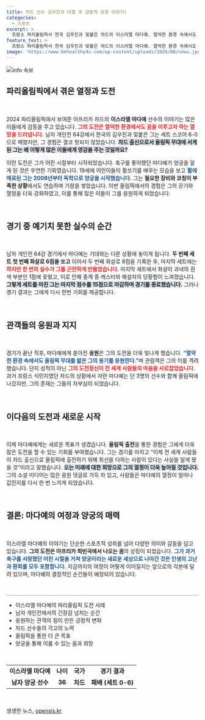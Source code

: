 ```yaml
---
title: 차드 선수 김우진과 대결 후 감동적 응원 이야기!
categories:
  - 스포츠
excerpt: >
  프랑스 파리올림픽서 한국 김우진과 맞붙은 차드의 이스라엘 마다예. 열악한 환경 속에서도 독학으로 양궁에 도전한 그의 사연이 전 세계의 이목을 사로잡았다! 💪🏹
feature_text: >
  프랑스 파리올림픽서 한국 김우진과 맞붙은 차드의 이스라엘 마다예. 열악한 환경 속에서도 독학으로 양궁에 도전한 그의 사연이 전 세계의 이목을 사로잡았다! 💪🏹
image: 'https://www.behealthy4u.com/wp-content/uploads/2024/06/news.jpg'
---
```


<p><img src="https://www.behealthy4u.com/wp-content/uploads/2024/06/news.jpg" alt="info 속보" /></p>

<h2 data-ke-size="size26">파리올림픽에서 겪은 열정과 도전</h2>

<p data-ke-size="size16">&nbsp;</p>

<p>2024 파리올림픽에서 보여준 아프리카 차드의 <b>이스라엘 마다예</b> 선수의 이야기는 많은 이들에게 감동을 주고 있습니다. <b><span style="color: #ee2323;">그의 도전은 열악한 환경에서도 꿈을 이루고자 하는 열망을 드러냅니다.</span></b> 남자 개인전 64강에서 한국의 김우진과 맞붙은 그는 세트 스코어 6-0으로 패했지만, 그 경험은 결코 헛되지 않았습니다. <b><span style="background-color: #21538527;">차드 출신으로서 올림픽 무대에 서게 된 그는 왜 이렇게 많은 이들에게 영감을 주는 것일까요?</span></b></p>

<p>이런 도전은 그가 어린 시절부터 시작되었습니다. 축구를 좋아했던 마다예가 양궁을 알게 된 것은 우연한 기회였습니다. 19세에 어린이들이 활쏘기를 배우는 모습을 보고 <b><span style="color: #1a5490;">활에 매료된 그는 2008년부터 독학으로 양궁을 시작했습니다.</span></b> 그는 <b>필요한 장비와 코칭이 부족한 상황</b>에서도 연습하며 기량을 쌓았습니다. 이번 올림픽에서의 경험은 그의 끈기와 열정을 더욱 강화하였고, 이를 통해 많은 이들이 그를 응원하게 되었습니다.</p>

<p data-ke-size="size16">&nbsp;</p>

<h2 data-ke-size="size26">경기 중 예기치 못한 실수의 순간</h2>

<p data-ke-size="size16">&nbsp;</p>

<p>남자 개인전 64강 경기에서 마다예는 기대와는 다른 상황에 놓이게 됩니다. <b>두 번째 세트 첫 번째 화살로 6점을 쏘고</b> 이어서 두 번째 화살로 8점을 기록한 후, 마지막 세트에는 <b><span style="color: #ee2323;">하지만 한 번의 실수가 그를 곤란하게 만들었습니다.</span></b> 마지막 세트에서 화살이 과녁의 흰색 부분인 1점에 꽂혔고, 이로 인해 중계 중 캐스터와 해설자의 당황함이 느껴졌습니다. <b><span style="background-color: #21538527;">그렇게 세트를 마친 그는 마지막 점수를 15점으로 마감하며 경기를 종료했습니다.</span></b> 그러나 경기 결과는 그에게 다시 한번 기회를 제공합니다.</p>

<p data-ke-size="size16">&nbsp;</p>

<h2 data-ke-size="size26">관객들의 응원과 지지</h2>

<p data-ke-size="size16">&nbsp;</p>

<p>경기가 끝난 직후, 마다예에게 쏟아진 <b>응원</b>은 그의 도전을 더욱 빛나게 했습니다. <b><span style="color: #1a5490;">“열악한 환경 속에서도 올림픽 무대를 밟은 그의 용기를 응원한다.”</span></b>며 관람객은 그의 이를 격려했습니다. 단지 성적이 아닌 <b><span style="color: #ee2323;">그의 도전정신이 전 세계 사람들의 마음을 사로잡았습니다.</span></b> 과거 프랑스 식민지였던 차드의 상황에서 자란 마다예는 단 3명의 선수와 함께 올림픽에 나갔지만, 그의 존재는 그들의 자부심이 되었습니다.</p>

<p data-ke-size="size16">&nbsp;</p>

<h2 data-ke-size="size26">이다음의 도전과 새로운 시작</h2>

<p data-ke-size="size16">&nbsp;</p>

<p>이제 마다예에게는 새로운 목표가 생겼습니다. <b>올림픽 출전</b>을 통한 경험은 그에게 더욱 많은 도전을 할 수 있는 기회를 부여했습니다. 그는 경기를 마치고 “이제 전 세계 사람들이 차드 출신으로 올림픽에 출전하기 위해 최선을 다하는 사람이 있다는 사실을 알게 됐을 것”이라고 말했습니다. <b><span style="background-color: #21538527;">오는 미래에 대한 희망으로 그의 열정이 더욱 높아질 것입니다.</span></b> 그의 소셜 미디어는 많은 응원 댓글로 가득 차 있고, 사람들은 마다예의 열정이 얼마나 값진지를 다시 한 번 느끼게 되었습니다.</p>

<p data-ke-size="size16">&nbsp;</p>

<h2 data-ke-size="size26">결론: 마다예의 여정과 양궁의 매력</h2>

<p data-ke-size="size16">&nbsp;</p>

<p>이스라엘 마다예의 이야기는 단순한 스포츠적 성취를 넘어 다양한 의미와 감동을 담고 있습니다. <b>그의 도전은 아프리카 최빈국에서 나오는 꿈</b>의 상징이 되었습니다. <b><span style="color: #1a5490;">그가 과거 축구를 사랑했던 어린 시절을 거쳐 양궁이라는 새로운 세상으로 나아간 것은 인생의 고난과 환희를 모두 포함합니다.</span></b> 지금까지의 여정이 어떻게 이어질지는 앞으로의 각본에 달려 있으며, 마다예의 결정적인 순간들이 예정되어 있습니다. </p>

<p data-ke-size="size16">&nbsp;</p> 

<hr style="height: 2px; border: none; background-color:#ccc;" />

<ul>
    <li>이스라엘 마다예의 파리올림픽 도전 사례</li>
    <li>남자 개인전에서의 긴장감 넘치는 순간</li>
    <li>응원하는 관객의 힘이 만든 긍정적 변화</li>
    <li>차드 선수들의 각고의 노력</li>
    <li>올림픽을 통한 더 큰 목표</li>
    <li>양궁을 통해 이룰 수 있는 꿈과 희망</li>
</ul>

<p data-ke-size="size16">&nbsp;</p>

<table style="width:100%">
  <tr>
    <td style="text-align: center; height: 17px;"><b>이스라엘 마다예</b></td>
    <td style="text-align: center; height: 17px;"><b>나이</b></td>
    <td style="text-align: center; height: 17px;"><b>국가</b></td>
    <td style="text-align: center; height: 17px;"><b>경기 결과</b></td>
  </tr>
  <tr>
    <td style="text-align: center; height: 17px;"><b>남자 양궁 선수</b></td>
    <td style="text-align: center; height: 17px;"><b>36</b></td>
    <td style="text-align: center; height: 17px;"><b>차드</b></td>
    <td style="text-align: center; height: 17px;"><b>패배 (세트 0-6)</b></td>
  </tr>
</table>

<p data-ke-size="size16">&nbsp;</p>
생생한 뉴스, <a href="https://opensis.kr" rel="dofollow">opensis.kr</a>



